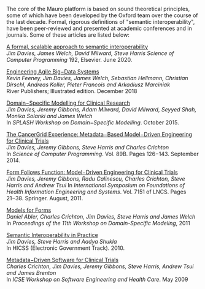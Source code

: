 The core of the Mauro platform is based on sound theoretical principles, some of which have been developed by the Oxford team over the course of 
the last decade.  Formal, rigorous definitions of "semantic interoperability",  have been peer-reviewed and presented at 
academic conferences and in journals.  Some of these articles are listed below:

[A formal, scalable approach to semantic interoperability](https://www.sciencedirect.com/science/article/pii/S016764232030037X)  
*Jim Davies, James Welch, David Milward, Steve Harris*
*Science of Computer Programming* 192, Elsevier. June 2020.

[Engineering Agile Big−Data Systems](https://www.riverpublishers.com/research_details.php?book_id=659)  
*Kevin Feeney‚ Jim Davies‚ James Welch‚ Sebastian Hellmann‚ Christian Dirschl‚ Andreas Koller‚ Pieter Francois and Arkadiusz Marciniak*    
River Publishers; Illustrated edition.  December 2018

[Domain−Specific Modelling for Clinical Research](http://www.dsmforum.org/events/dsm15/Papers/Davies.pdf)  
*Jim Davies‚ Jeremy Gibbons‚ Adam Milward‚ David Milward‚ Seyyed Shah‚ Monika Solanki and James Welch*  
In *SPLASH Workshop on Domain−Specific Modelling*. October 2015.

[The CancerGrid Experience: Metadata−Based Model−Driven Engineering for Clinical Trials](http://www.comlab.ox.ac.uk/people/jeremy.gibbons/publications/cancergrid.pdf)  
*Jim Davies‚ Jeremy Gibbons‚ Steve Harris and Charles Crichton*  
In *Science of Computer Programming*. Vol. 89B. Pages 126−143. September 2014.

[Form Follows Function: Model−Driven Engineering for Clinical Trials](http://www.comlab.ox.ac.uk/jeremy.gibbons/publications/fff.pdf)  
*Jim Davies‚ Jeremy Gibbons‚ Radu Calinescu‚ Charles Crichton‚ Steve Harris and Andrew Tsui*
In *International Symposium on Foundations of Health Information Engineering and Systems*. Vol. 7151 of LNCS. Pages 21−38. Springer. August, 2011.

[Models for Forms](http://www.dsmforum.org/events/DSM11/Papers/abler.pdf)  
*Daniel Abler‚ Charles Crichton‚ Jim Davies‚ Steve Harris and James Welch*  
In *Proceedings of the 11th Workshop on Domain-Specific Modeling*, 2011

[Semantic Interoperability in Practice](https://www.computer.org/csdl/proceedings-article/hicss/2010/04-01-05/12OmNCdTeLQ)  
*Jim Davies‚ Steve Harris and Aadya Shukla*  
In HICSS (Electronic Government Track). 2010.

[Metadata−Driven Software for Clinical Trials](http://www.comlab.ox.ac.uk/people/jeremy.gibbons/publications/consort.pdf)  
*Charles Crichton‚ Jim Davies‚ Jeremy Gibbons‚ Steve Harris‚ Andrew Tsui and James Brenton*  
In *ICSE Workshop on Software Engineering and Health Care*.  May 2009
